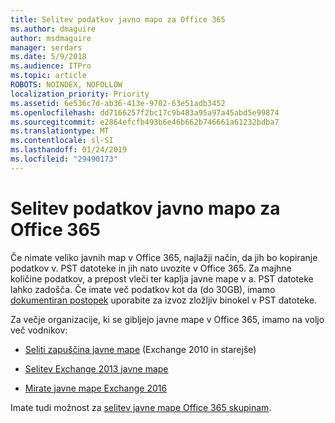 ```yaml
---
title: Selitev podatkov javno mapo za Office 365
ms.author: dmaguire
author: msdmaguire
manager: serdars
ms.date: 5/9/2018
ms.audience: ITPro
ms.topic: article
ROBOTS: NOINDEX, NOFOLLOW
localization_priority: Priority
ms.assetid: 6e536c7d-ab36-413e-9702-63e51adb3452
ms.openlocfilehash: dd7166257f2bc17c9b483a95a97a45abd5e99874
ms.sourcegitcommit: e2864efcfb493b6e46b662b746661a61232bdba7
ms.translationtype: MT
ms.contentlocale: sl-SI
ms.lasthandoff: 01/24/2019
ms.locfileid: "29490173"
---
```

# <a name="migrate-public-folder-data-to-office-365"></a>Selitev podatkov javno mapo za Office 365

Če nimate veliko javnih map v Office 365, najlažji način, da jih bo kopiranje podatkov v. PST datoteke in jih nato uvozite v Office 365. Za majhne količine podatkov, a prepost vleči ter kaplja javne mape v a. PST datoteke lahko zadošča. Če imate več podatkov kot da (do 30GB), imamo [dokumentiran postopek](https://technet.microsoft.com/library/dn874017%28v=exchg.150%29.aspx) uporabite za izvoz zložljiv binokel v PST datoteke. 
  
Za večje organizacije, ki se gibljejo javne mape v Office 365, imamo na voljo več vodnikov:
  
- [Seliti zapuščina javne mape](https://technet.microsoft.com/en-us/library/dn874017%28v=exchg.150%29.aspx) (Exchange 2010 in starejše) 
    
- [Selitev Exchange 2013 javne mape](https://technet.microsoft.com/library/mt798260%28v=exchg.150%29.aspx)
    
- [Mirate javne mape Exchange 2016](https://technet.microsoft.com/library/mt798260%28v=exchg.160%29.aspx)
    
Imate tudi možnost za [selitev javne mape Office 365 skupinam](https://technet.microsoft.com/library/mt843872%28v=exchg.150%29.aspx).
  

